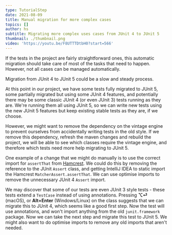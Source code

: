 ```yaml
---
type: TutorialStep
date: 2021-08-09
title: Manual migration for more complex cases
topics: []
author: hs
subtitle: Migrating more complex uses cases from JUnit 4 to JUnit 5
thumbnail: ./thumbnail.png
video: 'https://youtu.be/F8UTTTDtbH0?start=566'
---
```


If the tests in the project are fairly straightforward ones, this automatic migration should take care of most of the tasks that need to happen.  However, not all cases can be managed automatically.

Migration from JUnit 4 to JUnit 5 could be a slow and steady process.

At this point in our project, we have some tests fully migrated to JUnit 5, some partially migrated but using some JUnit 4 features, and potentially there may be some classic JUnit 4 (or even JUnit 3) tests running as they are. We're running them all using JUnit 5, so we can write new tests using the new JUnit 5 features but keep existing stable tests as they are, if we choose.

However, we might want to remove the dependency on the vintage engine to prevent ourselves from accidentally writing tests in the old style.  If we remove this dependency, refresh the maven changes and rebuild the project, we will be able to see which classes require the vintage engine, and therefore which tests need more help migrating to JUnit 5.

One example of a change that we might do manually is to use the correct import for `assertThat` from [Hamcrest](http://hamcrest.org/JavaHamcrest/).  We could do this by removing the reference to the JUnit `Assert` class, and getting IntelliJ IDEA to static import the Hamcrest `MatcherAssert.assertThat`. We can use optimise imports to remove the unnecessary JUnit 4 `Assert` import.

We may discover that some of our tests are even JUnit 3 style tests - these tests extend a `TestCase` instead of using annotations.  Pressing **⌥⏎** (macOS), or **Alt+Enter** (Windows/Linux) on the class suggests that we can migrate this to JUnit 4, which seems like a good first step. Now the test will use annotations, and won't import anything from the old `junit.framework` package.  Now we can take the next step and migrate this test to JUnit 5.  We might also want to do optimise imports to remove any old imports that aren't needed.

